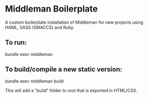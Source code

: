 # Middleman Boilerplate
A custom boilerplate installation of Middleman for new projects using HAML, SASS (SMACCS) and Ruby.

## To run:
bundle exec middleman

## To build/compile a new static version:
bundle exec middleman build

This will add a "build" folder to root that is exported in HTML/CSS.
